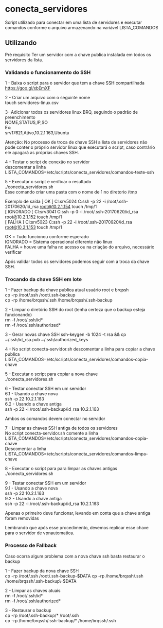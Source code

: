 # conecta_servidores
Script utilizado para conectar em uma lista de servidores e executar comandos conforme o arquivo armazenando na variável LISTA_COMANDOS

## Utilizando
Pré requisito
Ter um servidor com a chave publica instalada em todos os servidores da lista.

### Validando o funcionamento do SSH  
1 - Baixa o script para o servidor que tem a chave SSH compartilhada  
https://goo.gl/xbEmXF

2 - Criar um arquivo com o seguinte nome  
touch servidores-linux.csv  

3- Adicionar todos os servidores linux BRQ, seguindo o padrão de preenchimento  
NOME,STATUS,IP,SO  
Ex:  
srv17621,Ativo,10.2.1.163,Ubuntu  

Atenção: No processo de troca de chave SSH a lista de servidores não pode conter o próprio servidor linux que executará o script, caso contrário ele apagará as próprias chaves SSH.  
  
4 - Testar o script de conexão no servidor  
descomentar a linha  
LISTA_COMANDOS=/etc/scripts/conecta_servidores/comandos-teste-ssh  

5 - Executar o script e verificar o resultado  
./conecta_servidores.sh  
Esse comando criar uma pasta com o nome de 1 no diretorio /tmp  

Exemplo de saída
[ OK ] CI:srv5024 C:ssh -p 22 -i /root/.ssh-20170620/id_rsa root@10.2.1.154 touch /tmp/1  
[ IGNORADO ] CI:srv3041 C:ssh -p 0 -i /root/.ssh-20170620/id_rsa root@10.2.1.152 touch /tmp/1  
[ FALHA ] CI:srv5023 C:ssh -p 22 -i /root/.ssh-20170620/id_rsa root@10.2.1.153 touch /tmp/1  

OK = Tudo funcionou conforme esperado  
IGNORADO = Sistema operacional diferente não linux  
FALHA = houve uma falha no acesso ou na criação do arquivo, necessário verificar  
 
Após validar todos os servidores podemos seguir com a troca da chave SSH.  

### Trocando da chave SSH em lote   
1 - Fazer backup da chave publica atual usuário root e brqssh  
cp -rp /root/.ssh /root/.ssh-backup  
cp -rp /home/brqssh/.ssh /home/brqssh/.ssh-backup  

2 - Limpar o diretório SSH do root (tenha certeza que o backup esteja funcionando)  
rm -f /root/.ssh/id*  
rm -f /root/.ssh/authorized*  

3 - Gerar novas chave SSH
ssh-keygen -b 1024 -t rsa && cp ~/.ssh/id_rsa.pub ~/.ssh/authorized_keys  

4 - No script conecta-servidor.sh descomentar a linha para copiar a chave publica  
LISTA_COMANDOS=/etc/scripts/conecta_servidores/comandos-copia-chave  

5 - Executar o script para copiar a nova chave  
./conecta_servidores.sh  

6 - Testar conectar SSH em um servidor  
6.1 - Usando a chave nova  
ssh -p 22 10.2.1.163  
6.2 - Usando a chave antiga  
ssh -p 22 -i /root/.ssh-backup/id_rsa 10.2.1.163  

Ambos os comandos devem conectar no servidor  

7 - Limpar as chaves SSH antiga de todos os servidores  
No script conecta-servidor.sh comente a linha  
LISTA_COMANDOS=/etc/scripts/conecta_servidores/comandos-copia-chave  
Descomentar a linha  
LISTA_COMANDOS=/etc/scripts/conecta_servidores/comandos-limpa-chave  

8 - Executar o script para para limpar as chaves antigas  
./conecta_servidores.sh  

9 - Testar conectar SSH em um servidor  
9.1 - Usando a chave nova  
ssh -p 22 10.2.1.163  
9.2 - Usando a chave antiga  
ssh -p 22 -i /root/.ssh-backup/id_rsa 10.2.1.163  

Apenas o primeiro deve funcionar, levando em conta que a chave antiga foram removidas  

Lembrando que após esse procedimento, devemos replicar esse chave para o servidor de vpnautomatica.  

### Processo de Fallback  
Caso ocorra algum problema com a nova chave ssh basta restaurar o backup  

1 - Fazer backup da nova chave SSH  
cp -rp /root/.ssh /root/.ssh-backup\-$DATA  
cp -rp /home/brqssh/.ssh /home/brqssh/.ssh-backup\-$DATA  

2 - Limpar as chaves atuais  
rm -f /root/.ssh/id*  
rm -f /root/.ssh/authorized*  

3 - Restaurar o backup  
cp -rp /root/.ssh-backup/* /root/.ssh  
cp -rp /home/brqssh/.ssh-backup/* /home/brqssh/.ssh  
